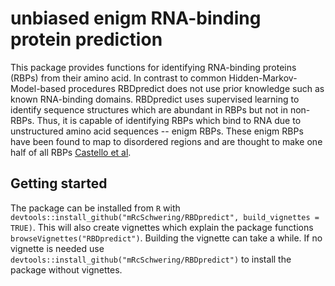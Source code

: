 # unbiased enigm RNA-binding protein prediction

This package provides functions for identifying RNA-binding proteins (RBPs) from their amino acid.
In contrast to common Hidden-Markov-Model-based procedures RBDpredict does not use prior knowledge such as known RNA-binding domains.
RBDpredict uses supervised learning to identify sequence structures which are abundant in RBPs but not in non-RBPs.
Thus, it is capable of identifying RBPs which bind to RNA due to unstructured amino acid sequences -- enigm RBPs.
These enigm RBPs have been found to map to disordered regions and are thought to make one half of all RBPs 
[Castello et al](http://www.cell.com/molecular-cell/abstract/S1097-2765(16)30287-8).

## Getting started

The package can be installed from `R` with `devtools::install_github("mRcSchwering/RBDpredict", build_vignettes = TRUE)`.
This will also create vignettes which explain the package functions `browseVignettes("RBDpredict")`.
Building the vignette can take a while.
If no vignette is needed use `devtools::install_github("mRcSchwering/RBDpredict")` to install the package without vignettes.

